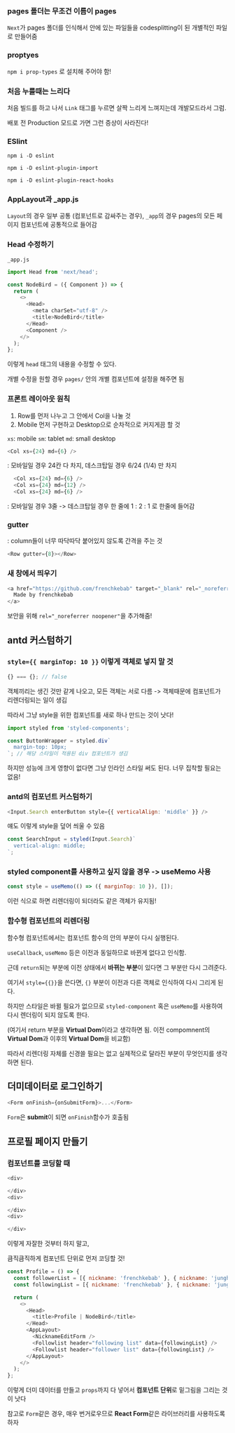 ### pages 폴더는 무조건 이름이 pages

`Next`가 pages 폴더를 인식해서 안에 있는 파일들을 codesplitting이 된 개별적인 파일로 만들어줌

### proptyes

`npm i prop-types` 로 설치해 주어야 함!

### 처음 누를때는 느리다

처음 빌드를 하고 나서 `Link` 태그를 누르면 살짝 느리게 느껴지는데
개발모드라서 그럼.

배포 전 Production 모드로 가면 그런 증상이 사라진다!

### ESlint

`npm i -D eslint`

`npm i -D eslint-plugin-import`

`npm i -D eslint-plugin-react-hooks`

### AppLayout과 \_app.js

`Layout`의 경우 일부 공통 (컴포넌트로 감싸주는 경우),
`_app`의 경우 pages의 모든 페이지 컴포넌트에 공통적으로 들어감

### Head 수정하기

`_app.js`

```javascript
import Head from 'next/head';

const NodeBird = ({ Component }) => {
  return (
    <>
      <Head>
        <meta charSet="utf-8" />
        <title>NodeBird</title>
      </Head>
      <Component />
    </>
  );
};
```

이렇게 `head` 태그의 내용을 수정할 수 있다.

개별 수정을 원할 경우 `pages/` 안의 개별 컴포넌트에 설정을 해주면 됨

### 프론트 레이아웃 원칙

1. Row를 먼저 나누고 그 안에서 Col을 나눌 것
2. Mobile 먼저 구현하고 Desktop으로 순차적으로 커지게끔 할 것

`xs`: mobile
`sm`: tablet
`md`: small desktop

```javascript
<Col xs={24} md={6} />
```

: 모바일일 경우 24칸 다 차지, 데스크탑일 경우 6/24 (1/4) 만 차지

```javascript
  <Col xs={24} md={6} />
  <Col xs={24} md={12} />
  <Col xs={24} md={6} />
```

: 모바일일 경우 3줄 -> 데스크탑일 경우 한 줄에 1 : 2 : 1 로 한줄에 들어감

### gutter

: column들이 너무 따닥따닥 붙어있지 않도록 간격을 주는 것

```javascript
<Row gutter={8}></Row>
```

### 새 창에서 띄우기

```javascript
<a href="https://github.com/frenchkebab" target="_blank" rel="_noreferrer noopener">
  Made by frenchkebab
</a>
```

보안을 위해 `rel="_noreferrer noopener"`을 추가해줌!

## antd 커스텀하기

### `style={{ marginTop: 10 }}` 이렇게 객체로 넣지 말 것

```javascript
{} === {}; // false
```

객체끼리는 생긴 것만 같게 나오고, 모든 객체는 서로 다름
-> 객체때문에 컴포넌트가 리렌더링되는 일이 생김

따라서 그냥 style을 위한 컴포넌트를 새로 하나 만드는 것이 낫다!

```javascript
import styled from 'styled-components';

const ButtonWrapper = styled.div`
  margin-top: 10px;
`; // 해당 스타일이 적용된 div 컴포넌트가 생김
```

하지만 성능에 크게 영향이 없다면 그냥 인라인 스타일 써도 된다.
너무 집착할 필요는 없음!

### antd의 컴포넌트 커스텀하기

```javascript
<Input.Search enterButton style={{ verticalAlign: 'middle' }} />
```

얘도 이렇게 style을 덮어 씌울 수 있음

```javascript
const SearchInput = styled(Input.Search)`
  vertical-align: middle;
`;
```

### styled component를 사용하고 싶지 않을 경우 -> useMemo 사용

```javascript
const style = useMemo(() => ({ marginTop: 10 }), []);
```

이런 식으로 하면 리렌더링이 되더라도 같은 객체가 유지됨!

### 함수형 컴포넌트의 리렌더링

함수형 컴포넌트에서는 컴포넌트 함수의 안의 부분이 다시 실행된다.

`useCallback`, `useMemo` 등은 이전과 동일하므로 바뀐게 없다고 인식함.

근데 `return`되는 부분에 이전 상태에서 **바뀌는 부분**이 있다면 그 부분만 다시 그려준다.

여기서 `style={{}}`을 쓴다면, `{}` 부분이 이전과 다른 객체로 인식하여 다시 그리게 된다.

하지만 스타일은 바뀔 필요가 없으므로 `styled-component` 혹은 `useMemo`를 사용하여 다시 렌더링이 되지 않도록 한다.

(여기서 return 부분을 **Virtual Dom**이라고 생각하면 됨. 이전 compomnent의 **Virtual Dom**과 이후의 **Virtual Dom**을 비교함)

따라서 리렌더링 자체를 신경쓸 필요는 없고 실제적으로 달라진 부분이 무엇인지를 생각하면 된다.

## 더미데이터로 로그인하기

```javascript
<Form onFinish={onSubmitForm}>...</Form>
```

`Form`은 **submit**이 되면 `onFinish`함수가 호출됨

## 프로필 페이지 만들기

### 컴포넌트를 코딩할 때

```javascript
<div>

</div>
<div>

</div>
<div>

</div>
```

이렇게 자잘한 것부터 하지 말고,

큼직큼직하게 컴포넌트 단위로 먼저 코딩할 것!

```javascript
const Profile = () => {
  const followerList = [{ nickname: 'frenchkebab' }, { nickname: 'junghyun' }, { nickname: 'hermine' }];
  const followingList = [{ nickname: 'frenchkebab' }, { nickname: 'junghyun' }, { nickname: 'hermine' }];

  return (
    <>
      <Head>
        <title>Profile | NodeBird</title>
      </Head>
      <AppLayout>
        <NicknameEditForm />
        <Followlist header="following list" data={followingList} />
        <Followlist header="follower list" data={followingList} />
      </AppLayout>
    </>
  );
};
```

이렇게 더미 데이터를 만들고 `props`까지 다 넣어서 **컴포넌트 단위**로 밑그림을 그리는 것이 낫다

참고로 `Form`같은 경우, 매우 번거로우므로 **React Form**같은 라이브러리를 사용하도록 하자
